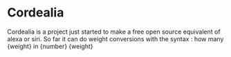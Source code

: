 # Cordealia
Cordealia is a project just started to make a free open source equivalent of alexa or siri.
So far it can do weight conversions with the syntax : how many {weight} in {number} {weight}
